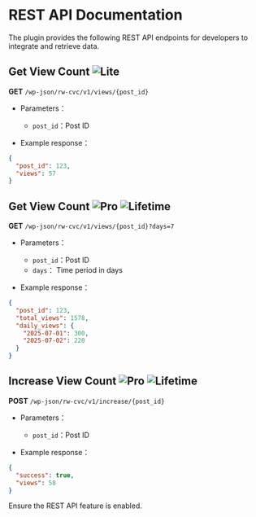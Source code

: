 # REST API Documentation

The plugin provides the following REST API endpoints for developers to integrate and retrieve data.

## Get View Count ![Lite](https://img.shields.io/badge/Lite-green)

**GET** `/wp-json/rw-cvc/v1/views/{post_id}`

- Parameters：
  - `post_id`：Post ID

- Example response：

```json
{
  "post_id": 123,
  "views": 57
}
```

## Get View Count ![Pro](https://img.shields.io/badge/Pro-purple) ![Lifetime](https://img.shields.io/badge/Lifetime-gold)

**GET** `/wp-json/rw-cvc/v1/views/{post_id}?days=7`

- Parameters：
  - `post_id`：Post ID
  - `days`： Time period in days


- Example response：
```json
{
  "post_id": 123,
  "total_views": 1578,
  "daily_views": {
    "2025-07-01": 300,
    "2025-07-02": 220
  }
}
```



## Increase View Count ![Pro](https://img.shields.io/badge/Pro-purple) ![Lifetime](https://img.shields.io/badge/Lifetime-gold)

**POST** `/wp-json/rw-cvc/v1/increase/{post_id}`

- Parameters：
  - `post_id`：Post ID

- Example response：

```json
{
  "success": true,
  "views": 58
}
```

Ensure the REST API feature is enabled.
